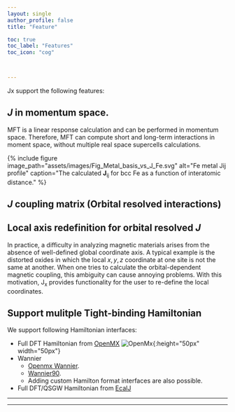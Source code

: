 ```yaml
---
layout: single
author_profile: false
title: "Feature"

toc: true
toc_label: "Features"
toc_icon: "cog"



---
```



Jx support the following features:

## *J* in momentum space.

MFT is a linear response calculation and can be performed in momentum space.
Therefore, MFT can compute short and long-term interactions in moment space, without multiple real space supercells calculations.


{% include figure image_path="assets/images/Fig_Metal_basis_vs_J_Fe.svg" alt="Fe metal Jij profile" caption="The calculated **J**<sub>ij</sub> for bcc Fe as a function of interatomic distance." %}


## *J* coupling matrix (Orbital resolved interactions)



## Local axis redefinition for orbital resolved *J*

In practice, a difficulty in analyzing magnetic materials arises from the absence of well-defined global coordinate axis. 
A typical example is the distorted oxides in which the local $x,y,z$ coordinate at one site is not the same at another. When one tries to calculate the orbital-dependent magnetic coupling, this ambiguity can cause annoying problems. With this motivation, $\mathsf{J_x}$ provides functionality for the user to re-define the local coordinates.


## Support mulitple Tight-binding Hamiltonian

We support following Hamiltonian interfaces:
* Full DFT Hamiltonian from [OpenMX](http://www.openmx-square.org/) ![OpenMx](http://www.openmx-square.org/OpenMX_LOGO_S.PNG){:height="50px" width="50px"}
* Wannier
    * [Openmx Wannier](http://www.openmx-square.org/openmx_man3.7/node109.html).
    * [Wannier90](http://www.wannier.org/).
    * Adding custom Hamilton format interfaces are also possible.
* Full DFT/QSGW Hamiltonian from [EcalJ](https://github.com/tkotani/ecalj)

---
<!--- 
feature_row:
  - image_path: assets/images/Fig_Metal_basis_vs_J_Fe.svg
    alt: "placeholder image 1"
    title: "Placeholder 1"
    excerpt: "This is some sample content that goes here with **Markdown** formatting."
  - image_path: /assets/images/unsplash-gallery-image-2-th.jpg
    alt: "placeholder image 2"
    title: "Placeholder 2"
    excerpt: "This is some sample content that goes here with **Markdown** formatting."
    url: "#test-link"
    btn_label: "Read More"
    btn_class: "btn--inverse"
  - image_path: /assets/images/unsplash-gallery-image-3-th.jpg
    title: "Placeholder 3"
    excerpt: "This is some sample content that goes here with **Markdown** formatting."

{% include feature_row %} 
--->
---

